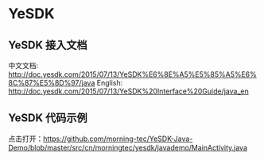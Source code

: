 # YeSDK
## YeSDK 接入文档
中文文档: <http://doc.yesdk.com/2015/07/13/YeSDK%E6%8E%A5%E5%85%A5%E6%8C%87%E5%8D%97/java>
English: <http://doc.yesdk.com/2015/07/13/YeSDK%20Interface%20Guide/java_en>

## YeSDK 代码示例
点击打开：<https://github.com/morning-tec/YeSDK-Java-Demo/blob/master/src/cn/morningtec/yesdk/javademo/MainActivity.java>
